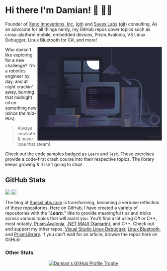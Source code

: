 # Hi there I'm Damian! 🤸 🐱‍👤

Founder of [Xeno Innovations, Inc.](https://xenoinc.com) ([git](https://github.com/XenoInc)) and [Suess Labs](https://www.suesslabs.com) ([git](https://github.com/SuessLabs)) consulting. As an advocate for all things nerdy, my GitHub repos cover topics such as cross-platform mobile, embedded devices, Prism.Avalonia, VS Linux Debugger, Linux Bluetooth for C#, and more!

<img align="right" alt="Gif" src="https://raw.githubusercontent.com/DamianSuess/DamianSuess/master/images/NightCoding.gif" width="400" />

Who doesn't like exploring for a new challenge? I'm a robotics engineer by day, and at night crackin' away, burning that midnight oil on something new (_since the mid-90s_).

> Always innovate & never lose that steam!

Check out the code samples badged as `Learn` and `Test`. These exercises provide a code-first crash course into their respective topics. The library keeps growing & it isn't going to stop!

## GitHub Stats

<p>
  <img height="180em" src="https://github-readme-stats.vercel.app/api/top-langs/?username=DamianSuess&theme=tokyonight&show_icons=true&hide_border=true&layout=compact&langs_count=8&hide=javascript"/>
  <img height="180em" src="https://github-readme-stats.vercel.app/api?username=DamianSuess&theme=tokyonight&show_icons=true&hide_border=true&&count_private=true&include_all_commits=true&rank_icon=percentile" />
</p>

The blog at [SuessLabs.com](https://www.suesslabs.com) is transforming, becoming a verbose reflection of these repositories. Here on GitHub, I have created a variety of repositories with the "_**Learn.**_" title to provide meaningful tips and tricks across various topics that will assist you.  You'll find a lot using C# or C++, most notably, [Prism.Avalonia](https://github.com/AvaloniaCommunity/Prism.Avalonia), [.NET MAUI (Xamarin)](https://github.com/dotnet/maui), and C++. Check out and support my other repos, [Visual Studio Linux Debugger](https://github.com/SuessLabs/VsLinuxDebug), [Linux Bluetooth](https://github.com/SuessLabs/Linux.Bluetooth), and [PrismLibrary](https://github.com/PrismLibrary/Prism). If you can't wait for an article, browse the repos here on GitHub!

<!--
https://github.com/anuraghazra/github-readme-stats

![Damian's GitHub stats](https://github-readme-stats.vercel.app/api?username=DamianSuess&show_icons=true&theme=tokyonight)

-->

### Other Stats


<p align="center">
  <a href="https://github.com/DamianSuess"><img src="https://github-profile-trophy.vercel.app/?username=DamianSuess&theme=onedark&no-bg=true" alt="Damian's GitHub Profile Trophy"/></a>
</p>
